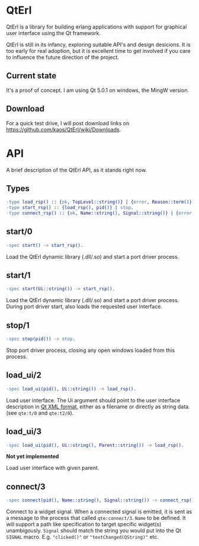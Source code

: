 QtErl
=====

QtErl is a library for building erlang applications with support for graphical
user interface using the Qt framework.

QtErl is still in its infancy, exploring suitable API's and design desicions.
It is too early for real adoption, but it is excellent time to get involved
if you care to influence the future direction of the project.


Current state
-------------

It's a proof of concept. I am using Qt 5.0.1 on windows, the MingW version.


Download
--------

For a quick test drive, I will post download links on https://github.com/kaos/QtErl/wiki/Downloads.


API
===

A brief description of the QtErl API, as it stands right now.

Types
-----

```erlang
-type load_rsp() :: {ok, TopLevel::string()} | {error, Reason::term()}.
-type start_rsp() :: {load_rsp(), pid()} | stop.
-type connect_rsp() :: {ok, Name::string(), Signal::string()} | {error, Name::string(), Signal::string()}.
```

start/0
-------

```erlang
-spec start() -> start_rsp().
```

Load the QtErl dynamic library (.dll/.so) and start a port driver process.


start/1
-------

```erlang
-spec start(Ui::string()) -> start_rsp().
```

Load the QtErl dynamic library (.dll/.so) and start a port driver process.
During port driver start, also loads the requested user interface.


stop/1
------

```erlang
-spec stop(pid()) -> stop.
```

Stop port driver process, closing any open windows loaded from this process.


load_ui/2
---------

```erlang
-spec load_ui(pid(), Ui::string()) -> load_rsp().
```

Load user interface. The Ui argument should point to the user interface description in [Qt XML format](http://qt-project.org/doc/qt-4.8/designer-ui-file-format.html),
either as a filename or directly as string data. (see `qte:t/0` and `qte:t2/0`).


load_ui/3
---------

```erlang
-spec load_ui(pid(), Ui::string(), Parent::string()) -> load_rsp().
```

**Not yet implemented**

Load user interface with given parent.


connect/3
---------

```erlang
-spec connect(pid(), Name::string(), Signal::string()) -> connect_rsp().
```

Connect to a widget signal. When a connected signal is emitted, it is sent as a message to the process that called `qte:connect/3`.
`Name` to be defined. It will support a path like specification to target specific widget(s) unambigously.
`Signal` should match the string you would put into the Qt `SIGNAL` macro. E.g. `"clicked()"` or `"textChanged(QString)"` etc.
